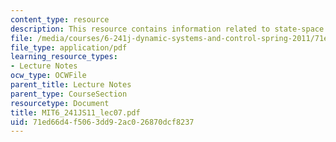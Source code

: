 ```yaml
---
content_type: resource
description: This resource contains information related to state-space models.
file: /media/courses/6-241j-dynamic-systems-and-control-spring-2011/71ed66d4f5063dd92ac026870dcf8237_MIT6_241JS11_lec07.pdf
file_type: application/pdf
learning_resource_types:
- Lecture Notes
ocw_type: OCWFile
parent_title: Lecture Notes
parent_type: CourseSection
resourcetype: Document
title: MIT6_241JS11_lec07.pdf
uid: 71ed66d4-f506-3dd9-2ac0-26870dcf8237
---
```


